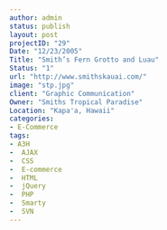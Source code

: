 ```yaml
--- 
author: admin
status: publish
layout: post
projectID: "29"
Date: "12/23/2005"
Title: "Smith’s Fern Grotto and Luau"
Status: "1"
url: "http://www.smithskauai.com/"
image: "stp.jpg"
client: "Graphic Communication"
Owner: "Smiths Tropical Paradise"
Location: "Kapa'a, Hawaii"
categories:
- E-Commerce
tags:
- A3H
-  AJAX
-  CSS
-  E-commerce
-  HTML
-  jQuery
-  PHP
-  Smarty
-  SVN
--- 
```


